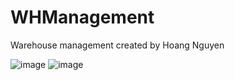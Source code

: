 # WHManagement
Warehouse management created by Hoang Nguyen

![image](https://github.com/user-attachments/assets/efb2a1d9-7fc8-4a28-86fb-b5c571ddeab5)
![image](https://github.com/user-attachments/assets/16ea11c7-9c7c-4179-807f-6de136282c35)

